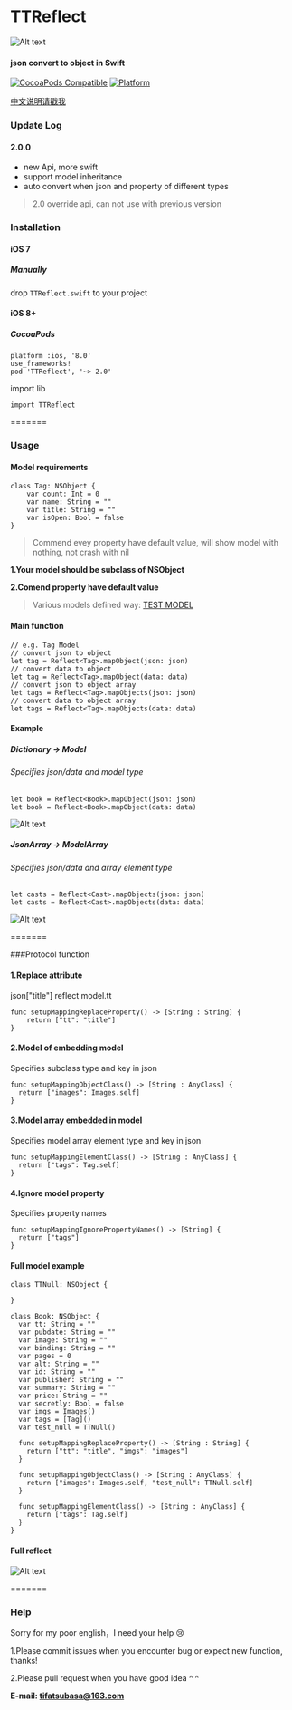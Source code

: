 
# TTReflect
![Alt text](http://7xq01t.com1.z0.glb.clouddn.com/TTReflect_cover.png)
#### json convert to object in **Swift**
[![CocoaPods Compatible](https://img.shields.io/cocoapods/v/TTReflect.svg)](https://img.shields.io/cocoapods/v/TTReflect.svg)
[![Platform](https://img.shields.io/cocoapods/p/TTReflect.svg?style=flat)](http://cocoadocs.org/docsets/TTReflect)

[中文说明请戳我](https://github.com/TifaTsubasa/TTReflect/blob/master/README-zh.md)
### Update Log

#### 2.0.0
* new Api, more swift
* support model inheritance
* auto convert when json and property of different types

> 2.0 override api, can not use with previous version

### Installation
#### iOS 7
##### Manually
drop `TTReflect.swift` to your project

#### iOS 8+
##### CocoaPods

```
platform :ios, '8.0'
use_frameworks!
pod 'TTReflect', '~> 2.0'
```

import lib
```
import TTReflect
```
=======


### Usage
#### Model requirements

```
class Tag: NSObject {
    var count: Int = 0
    var name: String = ""
    var title: String = ""
    var isOpen: Bool = false
}
```

> Commend evey property have default value, will show model with nothing, not crash with nil

**1.Your model should be subclass of NSObject**

**2.Comend property have default value**

> Various models defined way:  [TEST MODEL](https://github.com/TifaTsubasa/TTReflect/tree/master/Example/Model)

#### Main function
```
// e.g. Tag Model
// convert json to object
let tag = Reflect<Tag>.mapObject(json: json)
// convert data to object
let tag = Reflect<Tag>.mapObject(data: data)
// convert json to object array
let tags = Reflect<Tag>.mapObjects(json: json)
// convert data to object array
let tags = Reflect<Tag>.mapObjects(data: data)
```

#### Example
##### Dictionary -> Model

###### Specifies json/data and model type

```
let book = Reflect<Book>.mapObject(json: json)
let book = Reflect<Book>.mapObject(data: data)
```
![Alt text](http://7xq01t.com1.z0.glb.clouddn.com/TTReflect_mapObject.png)

##### JsonArray -> ModelArray
###### Specifies json/data and array element type
```
let casts = Reflect<Cast>.mapObjects(json: json)
let casts = Reflect<Cast>.mapObjects(data: data)
```
![Alt text](http://7xq01t.com1.z0.glb.clouddn.com/TTReflect_mapObjects.png)



=======

###Protocol function
#### 1.Replace attribute
json["title"] reflect model.tt

```
func setupMappingReplaceProperty() -> [String : String] {
    return ["tt": "title"]
}
```

#### 2.Model of embedding model
Specifies subclass type and key in json

```
func setupMappingObjectClass() -> [String : AnyClass] {
  return ["images": Images.self]
}
```

#### 3.Model array embedded in model
Specifies model array element type and key in json

```
func setupMappingElementClass() -> [String : AnyClass] {
  return ["tags": Tag.self]
}
```

#### 4.Ignore model property
Specifies property names

```
func setupMappingIgnorePropertyNames() -> [String] {
  return ["tags"]
}
```

#### Full model example
```
class TTNull: NSObject {
  
}

class Book: NSObject {
  var tt: String = ""
  var pubdate: String = ""
  var image: String = ""
  var binding: String = ""
  var pages = 0
  var alt: String = ""
  var id: String = ""
  var publisher: String = ""
  var summary: String = ""
  var price: String = ""
  var secretly: Bool = false
  var imgs = Images()
  var tags = [Tag]()
  var test_null = TTNull()
  
  func setupMappingReplaceProperty() -> [String : String] {
    return ["tt": "title", "imgs": "images"]
  }
  
  func setupMappingObjectClass() -> [String : AnyClass] {
    return ["images": Images.self, "test_null": TTNull.self]
  }

  func setupMappingElementClass() -> [String : AnyClass] {
    return ["tags": Tag.self]
  }
}
```

#### Full reflect
![Alt text](http://7xq01t.com1.z0.glb.clouddn.com/TTReflect_fullmap.png)



=======
### Help

Sorry for my poor english，I need your help 😢

1.Please commit issues when you encounter bug or expect new function, thanks!

2.Please pull request when you have good idea ^ ^

**E-mail: tifatsubasa@163.com**
